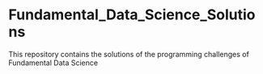 # Fundamental_Data_Science_Solutions
This repository contains the solutions of the programming challenges of Fundamental Data Science
